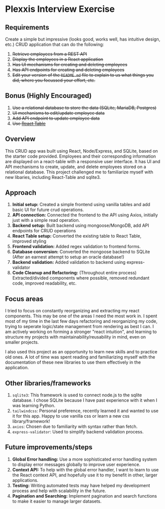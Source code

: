 # Plexxis Interview Exercise

## Requirements

Create a simple but impressive (looks good, works well, has intuitive design, etc.) CRUD application that can do the following:

1. ~~Retrieve employees from a REST API~~
2. ~~Display the employees in a React application~~
3. ~~Has UI mechanisms for creating and deleting employees~~
4. ~~Has API endpoints for creating and deleting employees~~
5. ~~Edit your version of the `README.md` file to explain to us what things you did, where you focussed your effort, etc.~~

## Bonus (Highly Encouraged)

1. ~~Use a relational database to store the data (SQLite, MariaDB, Postgres)~~
2. ~~UI mechanisms to edit/update employee data~~
3. ~~Add API endpoint to update employee data~~
4. ~~Use [React Table](https://react-table.js.org)~~

## Overview

This CRUD app was built using React, Node/Express, and SQLite, based on the starter code provided. Employees and their corresponding information are displayed on a react-table with a responsive user interface. It has UI and API mechanisms to create, update, and delete employees stored on a relational database. This project challenged me to familiarize myself with new libaries, including React-Table and sqlite3.

## Approach

1. **Initial setup:** Created a simple frontend using vanilla tables and add basic UI for future crud operations.
2. **API connection:** Connected the frontend to the API using Axios, initially just with a simple read operation.
3. **Backend setup:** Built backend using mongoose/MongoDB, add API endpoints for CRUD operations
4. **React Table setup:** Converted the existing table to React Table, improved styling
5. **Frontend validation:** Added regex validation to frontend forms.
6. **Database conversion:** Converted the mongoose backend to SQLite (After an earnest attempt to setup an oracle database!)
7. **Backend validation:** Added validation to backend using express-validator
8. **Code Cleanup and Refactoring:** (Throughout entire process) Extracted/divided components where possible, removed redundant code, improved readability, etc.

## Focus areas

I tried to focus on constantly reorganizing and extracting my react components. This may be one of the areas I need the most work in. I spent most of my time in the last few days refactoring and reorganizing my code, trying to seperate logic/state management from rendering as best I can. I am actively working on forming a stronger "react intuition", and learning to structure my projects with maintainability/reusability in mind, even on smaller projects.

I also used this project as an opportunity to learn new skills and to practice old ones. A lot of time was spent reading and familiarizing myself with the documentation of these new libraries to use them effectively in the application.

## Other libraries/frameworks

1. `sqlite3`: This framework is used to connect node.js to the sqlite database. I chose SQLite because I have past experience with it when I was learning Python.
2. `tailwindcss`: Personal preference, recently learned it and wanted to use it for this app. Happy to use vanilla css or learn a new css library/framework!
3. `axios`: Chosen due to familiarity with syntax rather than fetch.
4. `express-validator`: Used to simplify backend validation process.

## Future improvements/steps

1. **Global Error handling:** Use a more sophisticated error handling system to display error messages globally to improve user experience.
2. **Context API:** To help with the global error handler, I want to learn to use the React context API, and hopefully use it to my benefit in other, larger applications.
3. **Testing:** Writing automated tests may have helped my development process and help with scalability in the future.
4. **Pagination and Searching:** Implement pagination and search functions to make it easier to manage larger datasets.
